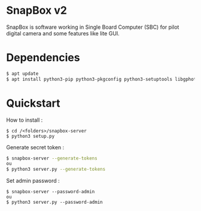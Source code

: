# SnapBox v2

SnapBox is software working in Single Board Computer (SBC) for pilot digital camera and some features like lite GUI.

# Dependencies

```bash
$ apt update
$ apt install python3-pip python3-pkgconfig python3-setuptools libgphoto2-dev
```

# Quickstart

How to install :

```
$ cd /<folders>/snapbox-server
$ python3 setup.py
```

Generate secret token :

```bash
$ snapbox-server --generate-tokens
ou
$ python3 server.py --generate-tokens
```

Set admin password :

```
$ snapbox-server --password-admin
ou
$ python3 server.py --password-admin
```
